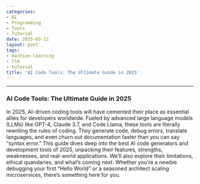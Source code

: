 ```yaml
---
categories:
- AI
- Programming
- Tools
- Tutorial
date: 2025-03-11
layout: post
tags:
- machine-learning
- llm
- tutorial
title: 'AI Code Tools: The Ultimate Guide in 2025'
---
```



* * *

### AI Code Tools: The Ultimate Guide in 2025

In 2025, AI-driven coding tools will have cemented their place as essential allies for developers worldwide. Fueled by advanced large language models (LLMs) like GPT-4, Claude 3.7, and Code Llama, these tools are literally rewriting the rules of coding. They generate code, debug errors, translate languages, and even churn out documentation faster than you can say “syntax error.” This guide dives deep into the best AI code generators and development tools of 2025, unpacking their features, strengths, weaknesses, and real-world applications. We’ll also explore their limitations, ethical quandaries, and what’s coming next. Whether you’re a newbie debugging your first “Hello World” or a seasoned architect scaling microservices, there’s something here for you.